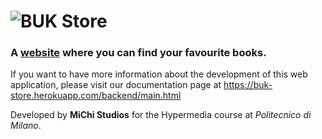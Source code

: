 # ![BUK Store](https://i.imgur.com/rbh7H5h.png)




### A [website](https://buk-store.herokuapp.com) where you can find your favourite books.

If you want to have more information about the development of this web application, please visit our documentation page at https://buk-store.herokuapp.com/backend/main.html

Developed by **MiChi Studios** for the Hypermedia course at _Politecnico di Milano_.